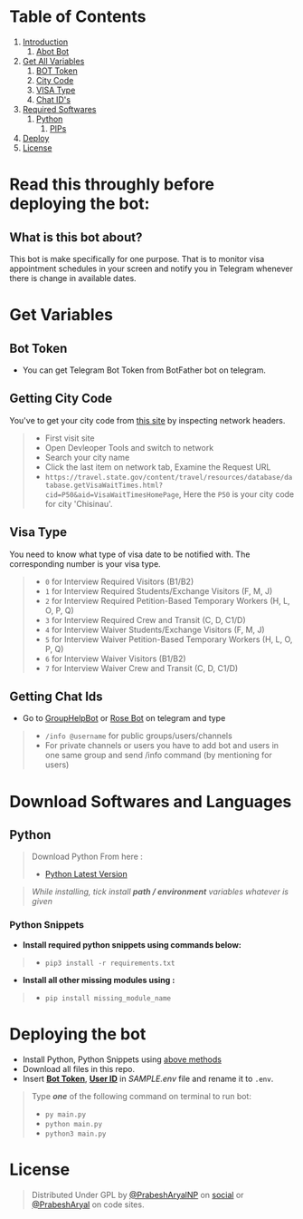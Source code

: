 

# Table of Contents
 1. [Introduction](#1)
    1. [Abot Bot](#1.1)
 2. [Get All Variables](#2)
    1. [BOT Token](#2.1)
    2. [City Code](#2.2)
    3. [VISA Type](#2.3)
    4. [Chat ID's](#2.4)
 3. [Required Softwares](#3)
    1. [Python](#3.1)
		1. [PIPs](#3.1.1)
 4. [Deploy](#4)
 5. [License](#lic)

# Read this throughly before deploying the bot: <a name="1"></a>

## What is this bot about?<a name="1.1"></a>
This bot is make specifically for one purpose. That is to monitor visa appointment schedules in your screen and notify you in Telegram whenever there is change in available dates.

# Get Variables <a name="2"></a>

## Bot Token <a name="2.1"></a>
- You can get Telegram Bot Token from BotFather bot on telegram.

## Getting City Code <a name="2.2"></a>
You've to get your city code from [this site](https://travel.state.gov/content/travel/en/us-visas/visa-information-resources/wait-times.html) by inspecting network headers.
>- First visit site
>- Open Devleoper Tools and switch to network
>- Search your city name
>- Click the last item on network tab, Examine the Request URL
>- `https://travel.state.gov/content/travel/resources/database/database.getVisaWaitTimes.html?cid=P50&aid=VisaWaitTimesHomePage`, Here the `P50` is your city code for city 'Chisinau'. 

## Visa Type <a name="2.3"></a>
You need to know what type of visa date to be notified with. The corresponding number is your visa type.
>- `0` for Interview Required Visitors (B1/B2)
>- `1` for Interview Required Students/Exchange Visitors (F, M, J)
>- `2` for Interview Required Petition-Based Temporary Workers (H, L, O, P, Q)
>- `3` for Interview Required Crew and Transit (C, D, C1/D)	
>- `4` for Interview Waiver Students/Exchange Visitors (F, M, J)	
>- `5` for Interview Waiver Petition-Based Temporary Workers (H, L, O, P, Q)
>- `6` for Interview Waiver Visitors (B1/B2)
>- `7` for Interview Waiver Crew and Transit (C, D, C1/D)	 
## Getting Chat Ids <a name="2.4"></a>
 - Go to [GroupHelpBot](https://t.me/GroupHelpBot) or [Rose Bot](https://t.me/MissRose_bot) on telegram and type
> - `/info @username` for public groups/users/channels
> - For private channels or users you have to add bot and users in one same group and send /info command (by mentioning for users)


# Download Softwares and Languages <a name="3"></a>

## Python <a name="3.1"></a>
> Download Python From here :
> - [Python Latest Version](https://www.python.org/downloads/)

> *While installing, tick install **path / environment** variables whatever is given*

### Python Snippets <a name="3.1.1"></a>
- **Install required python snippets using commands below:**
> - `pip3 install -r requirements.txt`

- __Install all other missing modules using :__
> - `pip install missing_module_name`


# Deploying the bot <a name="4"></a>

- Install Python, Python Snippets using [above methods](#3)
- Download all files in this repo.
- Insert **[Bot Token](#2.1)**, **[User ID](#2.4)** in *SAMPLE.env* file and rename it to `.env`.

> Type ***one*** of the following command on terminal to run bot:
> - `py main.py`
> - `python main.py`
> - `python3 main.py`


# License <a name="lic"></a>
> Distributed Under GPL by [@PrabeshAryalNP](https://facebook.com/prabesharyalnp) on [social](https://twitter.com/prabesharyalnp) or [@PrabeshAryal](https://github.com/prabesharyal) on code sites.
		
		